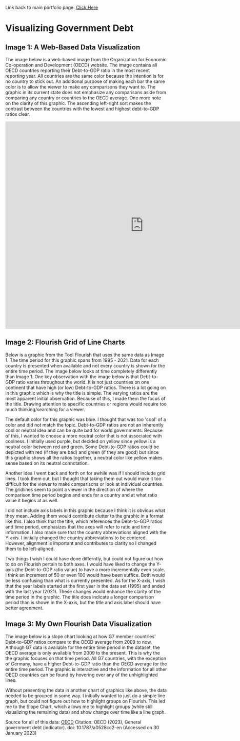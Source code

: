 Link back to main portfolio page: [Click Here](/README.md)
# Visualizing Government Debt

## Image 1: A Web-Based Data Visualization

The image below is a web-based image from the Organization for Economic Co-operation and Development (OECD) website. The image contains all OECD countries reporting their Debt-to-GDP ratio in the most recent reporting year. All countries are the same color because the intention is for no country to stick out. An additional purpose of making each bar the same color is to allow the viewer to make any comparisons they want to. The graphic in its current state does not emphasize any comparisons aside from comparing any country or countries to the OECD average. One more note on the clarity of this graphic. The ascending left-right sort makes the contrast between the countries with the lowest and highest debt-to-GDP ratios clear. 

<iframe src="https://data.oecd.org/chart/6XVM" width="860" height="645" style="border: 0" mozallowfullscreen="true" webkitallowfullscreen="true" allowfullscreen="true"><a href="https://data.oecd.org/chart/6XVM" target="_blank">OECD Chart: General government debt, Total, % of GDP, Annual, 2021</a></iframe>

## Image 2: Flourish Grid of Line Charts

Below is a graphic from the Tool Flourish that uses the same data as  Image 1. The time period for this graphic spans from 1995 - 2021. Data for each country is presented when available and not every country is shown for the entire time period. The image below looks at time completely differently than Image 1. One key observation with the image below is that Debt-to-GDP ratio varies throughout the world. It is not just countries on one continent that have high (or low) Debt-to-GDP ratios. There is a lot going on in this graphic which is why the title is simple. The varying ratios are the most apparent initial observation. Because of this, I made them the focus of the title. Drawing attention to specific countries or regions would require too much thinking/searching for a viewer. 

The default color for this graphic was blue. I thought that was too 'cool' of a color and did not match the topic. Debt-to-GDP ratios are not an inherently cool or neutral idea and can be quite bad for world governments. Because of this, I wanted to choose a more neutral color that is not associated with coolness. I initially used purple, but decided on yellow since yellow is a neutral color between red and green. Some Debt-to-GDP ratios could be depicted with red (if they are bad) and green (if they are good) but since this graphic shows all the ratios together, a neutral color like yellow makes sense based on its neutral connotation. 

Another idea I went back and forth on for awhile was if I should include grid lines. I took them out, but I thought that taking them out would make it too difficult for the viewer to make comparisons or look at individual countries. The gridlines seem to point a viewer in the direction of where the comparison time period begins and ends for a country and at what ratio value it begins at as well. 

I did not include axis labels in this graphic because I think it is obvious what they mean. Adding them would contribute clutter to the graphic in a format like this. I also think that the title, which references the Debt-to-GDP ratios and time period, emphasizes that the axes will refer to ratio and time information. I also made sure that the country abbreviations aligned with the Y-axis. I initially changed the country abbreviations to be centered. However, alignment is important and contributes to clarity so I changed them to be left-aligned. 

Two things I wish I could have done differntly, but could not figure out how to do on Flourish pertain to both axes. I would have liked to change the Y-axis (the Debt-to-GDP ratio value) to have a more incrementally even scale. I think an increment of 50 or even 100 would have been suffice. Both would be less confusing than what is currently presented. As for the X-axis, I wish that the year labels started at the first year in the data set (1995) and ended with the last year (2021). These changes would enhance the clarity of the time period in the graphic. The title does indicate a longer comparison period than is shown in the X-axis, but the title and axis label should have better agreement. 

<div class="flourish-embed flourish-chart" data-src="visualisation/12580324"><script src="https://public.flourish.studio/resources/embed.js"></script></div>

## Image 3: My Own Flourish Data Visualization 

The image below is a slope chart looking at how G7 member countries' Debt-to-GDP ratios compare to the OECD average from 2009 to now. Although G7 data is available for the entire time period in the dataset, the OECD average is only available from 2009 to the present. This is why the the graphic focuses on that time period. All G7 countries, with the exception of Germany, have a higher Debt-to-GDP ratio than the OECD average for the entire time period. The graphic is interactive and the information for all other OECD countries can be found by hovering over any of the unhighlighted lines. 

Without presenting the data in another chart of graphics like above, the data needed to be grouped in some way. I initially wanted to just do a simple line graph, but could not figure out how to highlight groups on Flourish. This led me to the Slope Chart, which allows me to highlight groups (while still visualizing the remaining data) and show change over time like a line graph. 

<div class="flourish-embed flourish-slope" data-src="visualisation/12593267"><script src="https://public.flourish.studio/resources/embed.js"></script></div>

Source for all of this data: [OECD](https://data.oecd.org/gga/general-government-debt.htm)
Citation: OECD (2023), General government debt (indicator). doi: 10.1787/a0528cc2-en (Accessed on 30 January 2023)
